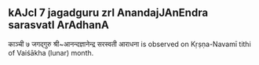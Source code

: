 ## kAJcI 7 jagadguru zrI AnandajJAnEndra sarasvatI ArAdhanA

काञ्ची ७ जगद्गुरु श्री~आनन्दज्ञानेन्द्र सरस्वती आराधना is observed on Kṛṣṇa-Navamī tithi of Vaiśākha (lunar) month.



